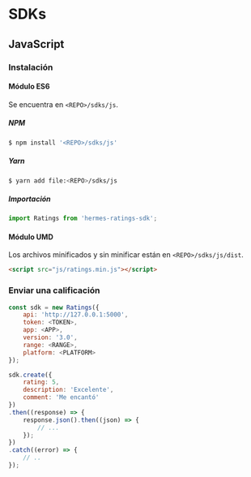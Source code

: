 # SDKs

## JavaScript

### Instalación

#### Módulo ES6

Se encuentra en `<REPO>/sdks/js`.

##### NPM

```bash
$ npm install '<REPO>/sdks/js'
```

##### Yarn

```bash
$ yarn add file:<REPO>/sdks/js
```

##### Importación

```javascript
import Ratings from 'hermes-ratings-sdk';
```

#### Módulo UMD

Los archivos minificados y sin minificar están en `<REPO>/sdks/js/dist`.

```html
<script src="js/ratings.min.js"></script>
```

### Enviar una calificación

```javascript
const sdk = new Ratings({
    api: 'http://127.0.0.1:5000',
    token: <TOKEN>,
    app: <APP>,
    version: '3.0',
    range: <RANGE>,
    platform: <PLATFORM>
});

sdk.create({
    rating: 5,
    description: 'Excelente',
    comment: 'Me encantó'
})
.then((response) => {
    response.json().then((json) => {
        // ...
    });
})
.catch((error) => {
    // ..
});
```